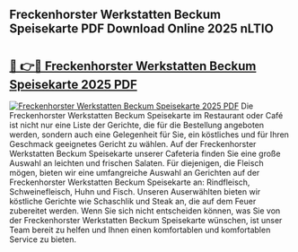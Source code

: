 ## Freckenhorster Werkstatten Beckum Speisekarte PDF Download Online 2025 nLTIO

# <h2><a href="http://gcbe0id.nevu.top/?p=Freckenhorster+Werkstatten+Beckum+Speisekarte">🔗 👉🔴 Freckenhorster Werkstatten Beckum Speisekarte 2025 PDF</a></h2>

[![Freckenhorster Werkstatten Beckum Speisekarte 2025 PDF](https://i.imgur.com/dBaPXMq.png)](http://gcbe0id.nevu.top/?p=Freckenhorster+Werkstatten+Beckum+Speisekarte)
Die Freckenhorster Werkstatten Beckum Speisekarte im Restaurant oder Café ist nicht nur eine Liste der Gerichte, die für die Bestellung angeboten werden, sondern auch eine Gelegenheit für Sie, ein köstliches und für Ihren Geschmack geeignetes Gericht zu wählen. Auf der Freckenhorster Werkstatten Beckum Speisekarte unserer Cafeteria finden Sie eine große Auswahl an leichten und frischen Salaten. Für diejenigen, die Fleisch mögen, bieten wir eine umfangreiche Auswahl an Gerichten auf der Freckenhorster Werkstatten Beckum Speisekarte an: Rindfleisch, Schweinefleisch, Huhn und Fisch. Unseren Auserwählten bieten wir köstliche Gerichte wie Schaschlik und Steak an, die auf dem Feuer zubereitet werden. Wenn Sie sich nicht entscheiden können, was Sie von der Freckenhorster Werkstatten Beckum Speisekarte wünschen, ist unser Team bereit zu helfen und Ihnen einen komfortablen und komfortablen Service zu bieten.
